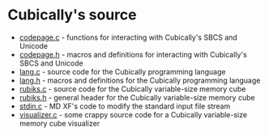 # Cubically's source

 - [codepage.c](codepage.c) - functions for interacting with Cubically's SBCS and Unicode
 - [codepage.h](codepage.h) - macros and definitions for interacting with Cubically's SBCS and Unicode
 - [lang.c](lang.c) - source code for the Cubically programming language
 - [lang.h](lang.h) - macros and definitions for the Cubically programming language
 - [rubiks.c](rubiks.c) - source code for the Cubically variable-size memory cube
 - [rubiks.h](rubiks.h) - general header for the Cubically variable-size memory cube
 - [stdin.c](stdin.c) - MD XF's code to modify the standard input file stream
 - [visualizer.c](visualizer.c) - some crappy source code for a Cubically variable-size memory cube visualizer